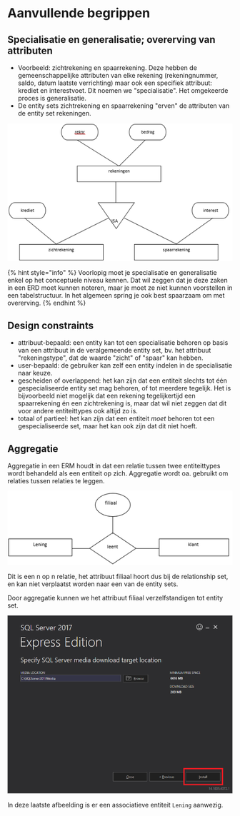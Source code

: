 # Aanvullende begrippen

## Specialisatie en generalisatie; overerving van attributen

* Voorbeeld: zichtrekening en spaarrekening. Deze hebben de gemeenschappelijke attributen van elke rekening \(rekeningnummer, saldo, datum laatste verrichting\) maar ook een specifiek attribuut: krediet en interestvoet. Dit noemen we "specialisatie". Het omgekeerde proces is generalisatie.
* De entity sets zichtrekening en spaarrekening "erven" de attributen van de entity set rekeningen.

![](../../.gitbook/assets/image%20%2812%29.png)

{% hint style="info" %}
Voorlopig moet je specialisatie en generalisatie enkel op het conceptuele niveau kennen. Dat wil zeggen dat je deze zaken in een ERD moet kunnen noteren, maar je moet ze niet kunnen voorstellen in een tabelstructuur. In het algemeen spring je ook best spaarzaam om met overerving.
{% endhint %}

## Design constraints

* attribuut-bepaald: een entity kan tot een specialisatie behoren op basis van een attribuut in de veralgemeende entity set, bv. het attribuut "rekeningstype", dat de waarde "zicht" of "spaar" kan hebben.
* user-bepaald: de gebruiker kan zelf een entity indelen in de specialisatie naar keuze.
* gescheiden of overlappend: het kan zijn dat een entiteit slechts tot één gespecialiseerde entity set mag behoren, of tot meerdere tegelijk. Het is bijvoorbeeld niet mogelijk dat een rekening tegelijkertijd een spaarrekening én een zichtrekening is, maar dat wil niet zeggen dat dit voor andere entiteittypes ook altijd zo is.
* totaal of partieel: het kan zijn dat een entiteit _moet_ behoren tot een gespecialiseerde set, maar het kan ook zijn dat dit niet hoeft.

## Aggregatie

Aggregatie in een ERM houdt in dat een relatie tussen twee entiteittypes wordt behandeld als een entiteit op zich. Aggregatie wordt oa. gebruikt om relaties tussen relaties te leggen.

![](../../.gitbook/assets/image%20%2817%29.png)

Dit is een n op n relatie, het attribuut filiaal hoort dus bij de relationship set, en kan niet verplaatst worden naar een van de entity sets.

Door aggregatie kunnen we het attribuut filiaal verzelfstandigen tot entity set.

![](../../.gitbook/assets/image%20%2830%29.png)

In deze laatste afbeelding is er een associatieve entiteit `Lening` aanwezig.

